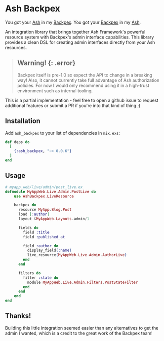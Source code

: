 # Ash Backpex

You got your [Ash](https://ash-hq.org/) in my [Backpex](https://backpex.live/). You got your [Backpex](https://backpex.live/) in my [Ash](https://ash-hq.org/).

An integration library that brings together Ash Framework's powerful resource system with Backpex's admin interface capabilities. This library provides a clean DSL for creating admin interfaces directly from your Ash resources.

> ## Warning! {: .error}
>
> Backpex itself is pre-1.0 so expect the API to change in a breaking way! Also, it cannot currently take full advantage of Ash authorization policies. For now I would only recommend using it in a high-trust environment such as internal tooling.

This is a partial implementation - feel free to open a github issue to request additional features or submit a PR if you're into that kind of thing ;)

## Installation

Add `ash_backpex` to your list of dependencies in `mix.exs`:

```elixir
def deps do
  [
    {:ash_backpex, "~> 0.0.6"}
  ]
end
```

## Usage

```elixir
# myapp_web/live/admin/post_live.ex
defmodule MyAppWeb.Live.Admin.PostLive do
    use AshBackpex.LiveResource

    backpex do
      resource MyApp.Blog.Post
      load [:author]
      layout &MyAppWeb.Layouts.admin/1

      fields do
        field :title
        field :published_at

        field :author do
          display_field(:name)
          live_resource(MyAppWeb.Live.Admin.AuthorLive)
        end
      end

      filters do
        filter :state do
          module MyAppWeb.Live.Admin.Filters.PostStateFilter
        end
      end
    end
end
```

## Thanks!

Building this little integration seemed easier than any alternatives to get the admin I wanted, which is a credit to the great work of the Backpex team!
